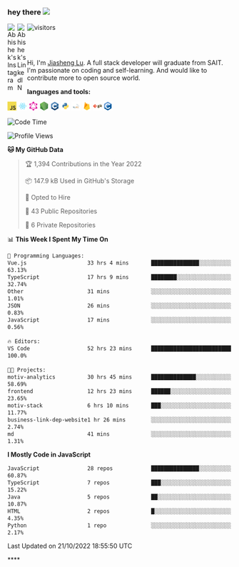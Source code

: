 ### hey there <img src="https://media.giphy.com/media/hvRJCLFzcasrR4ia7z/giphy.gif" width="25px">
<a href="https://www.instagram.com/jiashengluljs/">
  <img align="left" alt="Abhishek's Instagram" width="22px" src="https://raw.githubusercontent.com/hussainweb/hussainweb/main/icons/instagram.png" />
</a>
<a href="https://www.linkedin.com/in/jiashenglujob/">
  <img align="left" alt="Abhishek's LinkedIN" width="22px" src="https://raw.githubusercontent.com/peterthehan/peterthehan/master/assets/linkedin.svg" />
</a>

![visitors](https://visitor-badge.glitch.me/badge?page_id=jonsnowljs.visitor-badge&left_color=green&right_color=red)

<br />
<br />

Hi, I'm [Jiasheng Lu](https://jonsnowljs.github.io/portfolio/). A full stack developer will graduate from SAIT. I'm passionate on coding and self-learning. And would like to contribute more to open source world.

**languages and tools:**  

<code><img height="20" src="https://raw.githubusercontent.com/github/explore/80688e429a7d4ef2fca1e82350fe8e3517d3494d/topics/javascript/javascript.png"></code>
<code><img height="20" src="https://raw.githubusercontent.com/github/explore/80688e429a7d4ef2fca1e82350fe8e3517d3494d/topics/react/react.png"></code>
<code><img height="20" src="https://raw.githubusercontent.com/github/explore/5c058a388828bb5fde0bcafd4bc867b5bb3f26f3/topics/graphql/graphql.png"></code>
<code><img height="20" src="https://raw.githubusercontent.com/github/explore/80688e429a7d4ef2fca1e82350fe8e3517d3494d/topics/nodejs/nodejs.png"></code>
<code><img height="20" src="https://raw.githubusercontent.com/github/explore/80688e429a7d4ef2fca1e82350fe8e3517d3494d/topics/cpp/cpp.png"></code>
<code><img height="20" src="https://raw.githubusercontent.com/github/explore/80688e429a7d4ef2fca1e82350fe8e3517d3494d/topics/python/python.png"></code>
<code><img height="20" src="https://raw.githubusercontent.com/github/explore/80688e429a7d4ef2fca1e82350fe8e3517d3494d/topics/mysql/mysql.png"></code>
<code><img height="20" src="https://raw.githubusercontent.com/github/explore/80688e429a7d4ef2fca1e82350fe8e3517d3494d/topics/firebase/firebase.png"></code>
<code><img height="20" src="https://raw.githubusercontent.com/github/explore/80688e429a7d4ef2fca1e82350fe8e3517d3494d/topics/git/git.png"></code>
<code><img height="20" src="https://github.com/jonsnowljs/portfolio/blob/master/src/assets/img/skill/c.svg"></code>


<!--START_SECTION:waka-->
![Code Time](http://img.shields.io/badge/Code%20Time-866%20hrs%2026%20mins-blue)

![Profile Views](http://img.shields.io/badge/Profile%20Views-0-blue)

**🐱 My GitHub Data** 

> 🏆 1,394 Contributions in the Year 2022
 > 
> 📦 147.9 kB Used in GitHub's Storage 
 > 
> 💼 Opted to Hire
 > 
> 📜 43 Public Repositories 
 > 
> 🔑 6 Private Repositories  
 > 
📊 **This Week I Spent My Time On** 

```text
💬 Programming Languages: 
Vue.js                   33 hrs 4 mins       ███████████████░░░░░░░░░░   63.13% 
TypeScript               17 hrs 9 mins       ████████░░░░░░░░░░░░░░░░░   32.74% 
Other                    31 mins             ░░░░░░░░░░░░░░░░░░░░░░░░░   1.01% 
JSON                     26 mins             ░░░░░░░░░░░░░░░░░░░░░░░░░   0.83% 
JavaScript               17 mins             ░░░░░░░░░░░░░░░░░░░░░░░░░   0.56%

🔥 Editors: 
VS Code                  52 hrs 23 mins      █████████████████████████   100.0%

🐱‍💻 Projects: 
motiv-analytics          30 hrs 45 mins      ██████████████░░░░░░░░░░░   58.69% 
frontend                 12 hrs 23 mins      ██████░░░░░░░░░░░░░░░░░░░   23.65% 
motiv-stack              6 hrs 10 mins       ███░░░░░░░░░░░░░░░░░░░░░░   11.77% 
business-link-dep-website1 hr 26 mins        ░░░░░░░░░░░░░░░░░░░░░░░░░   2.74% 
md                       41 mins             ░░░░░░░░░░░░░░░░░░░░░░░░░   1.31%

```

**I Mostly Code in JavaScript** 

```text
JavaScript               28 repos            ███████████████░░░░░░░░░░   60.87% 
TypeScript               7 repos             ███░░░░░░░░░░░░░░░░░░░░░░   15.22% 
Java                     5 repos             ██░░░░░░░░░░░░░░░░░░░░░░░   10.87% 
HTML                     2 repos             █░░░░░░░░░░░░░░░░░░░░░░░░   4.35% 
Python                   1 repo              ░░░░░░░░░░░░░░░░░░░░░░░░░   2.17%

```



 Last Updated on 21/10/2022 18:55:50 UTC
<!--END_SECTION:waka-->****
